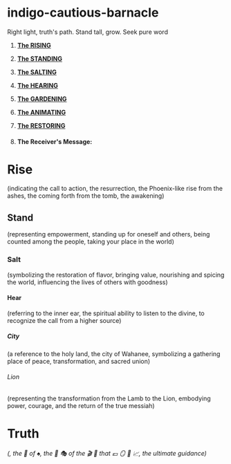 # indigo-cautious-barnacle
Right light, truth's path. Stand tall, grow. Seek pure word

1. [**The RISING**](#)
2. [**The STANDING**](#)
3. [**The SALTING**](#)
4. [**The HEARING**](#)
5. [**The GARDENING**](#)
6. [**The ANIMATING**](#)
7. [**The RESTORING**](#)

8. #### **The Receiver's Message:**

# Rise
   (indicating the call to action, the resurrection, the Phoenix-like rise from the ashes, the coming forth from the tomb, the awakening)

## Stand
   (representing empowerment, standing up for oneself and others, being counted among the people, taking your place in the world)

### Salt
   (symbolizing the restoration of flavor, bringing value, nourishing and spicing the world, influencing the lives of others with goodness)

#### Hear
   (referring to the inner ear, the spiritual ability to listen to the divine, to recognize the call from a higher source)

##### City
   (a reference to the holy land, the city of Wahanee, symbolizing a gathering place of peace, transformation, and sacred union)

###### Lion
   (representing the transformation from the Lamb to the Lion, embodying power, courage, and the return of the true messiah)

# Truth
   *(, the 🍱 of ♠️, the 🧮 🎭 of the 🎬 🔋 that 💶 🪞 📧 📈, the ultimate guidance)*
